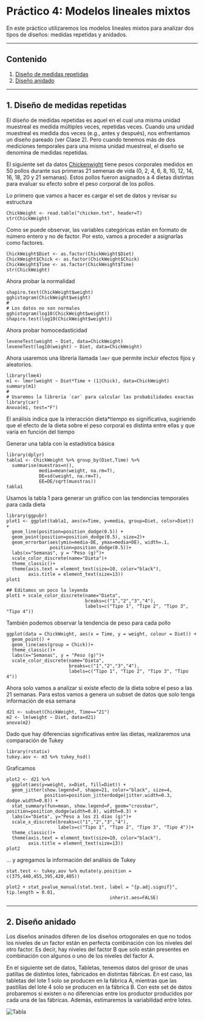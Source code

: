 # Práctico 4: Modelos lineales mixtos

En este práctico utilizaremos los modelos lineales mixtos para analizar dos tipos de diseños: medidas repetidas y anidados.

---

## Contenido

1. [Diseño de medidas repetidas](https://github.com/BioCastaneda/Inverskin/blob/main/Clase_4.md#1-dise%C3%B1o-de-medidas-repetidas)
2. [Diseño anidado]()

---
## 1. Diseño de medidas repetidas

El diseño de medidas repetidas es aquel en el cual una misma unidad muestreal es medida múltiples veces, repetidas veces. Cuando una unidad muestreal es medida dos veces (e.g., antes y después), 
nos enfrentamos un diseño pareado (ver Clase 2). Pero cuando tenemos más de dos mediciones temporales para una misma unidad muestreal, el diseño se denomina de medidas repetidas.

El siguiente set da datos [Chickenwight](https://github.com/BioCastaneda/Inverskin/blob/main/archivos/chicken.txt) tiene pesos corporales medidos en 50 pollos durante sus primeras 21 semenas de vida (0, 2, 4, 6, 8, 10, 12, 14, 16, 18, 20 y 21 semanas).
Estos pollos fueron asignados a 4 dietas distintas para evaluar su efecto sobre el peso corporal de los pollos.

Lo primero que vamos a hacer es cargar el set de datos y revisar su estructura
```
ChickWeight <- read.table("chicken.txt", header=T)
str(ChickWeight)
```

Como se puede observar, las variables categóricas están en formato de número entero y no de factor. Por esto, vamos a proceder a asignarlas como factores.
```
ChickWeight$Diet <- as.factor(ChickWeight$Diet)
ChickWeight$Chick <- as.factor(ChickWeight$Chick)
ChickWeight$Time <- as.factor(ChickWeight$Time)
str(ChickWeight)
```

Ahora probar la normalidad
```
shapiro.test(ChickWeight$weight)
gghistogram(ChickWeight$weight)
#
# Los datos no son normales
gghistogram(log10(ChickWeight$weight))
shapiro.test(log10(ChickWeight$weight))
```

Ahora probar homocedasticidad
```
leveneTest(weight ~ Diet, data=ChickWeight)
leveneTest(log10(weight) ~ Diet, data=ChickWeight)
```

Ahora usaremos una librería llamada `lmer` que permite incluir efectos fijos y aleatorios.
```
library(lme4)
m1 <- lmer(weight ~ Diet*Time + (1|Chick), data=ChickWeight)
summary(m1)
#
# Usaremos la librería `car` para calcular las probabilidades exactas
library(car)
Anova(m1, test="F")
```

El análisis indica que la interacción dieta*tiempo es significativa, sugiriendo que el efecto de la dieta sobre el peso corporal es distinta entre ellas y que varía en función del tiempo

Generar una tabla con la estadística básica
```
library(dplyr)
tabla1 <- ChickWeight %>% group_by(Diet,Time) %>%
  summarise(muestras=n(),
            media=mean(weight, na.rm=T),
            DE=sd(weight, na.rm=T),
            EE=DE/sqrt(muestras))
tabla1
```

Usamos la tabla 1 para generar un gráfico con las tendencias temporales para cada dieta
```
library(ggpubr)
plot1 <- ggplot(tabla1, aes(x=Time, y=media, group=Diet, color=Diet)) + 
  geom_line(position=position_dodge(0.5)) +
  geom_point(position=position_dodge(0.5), size=2)+
  geom_errorbar(aes(ymin=media-DE, ymax=media+DE), width=.1,
                position=position_dodge(0.5))+
  labs(x="Semanas", y = "Peso (g)")+
  scale_color_discrete(name="Dieta")+
  theme_classic()+
  theme(axis.text = element_text(size=10, color="black"),
        axis.title = element_text(size=13))
plot1

## Editamos un poco la leyenda
plot1 + scale_color_discrete(name="Dieta",
                             breaks=c("1","2","3","4"),
                             labels=c("Tipo 1", "Tipo 2", "Tipo 3", "Tipo 4"))
```

También podemos observar la tendencia de peso para cada pollo
```
ggplot(data = ChickWeight, aes(x = Time, y = weight, colour = Diet)) +
  geom_point() +
  geom_line(aes(group = Chick))+
  theme_classic()+
  labs(x="Semanas", y = "Peso (g)")+
  scale_color_discrete(name="Dieta",
                       breaks=c("1","2","3","4"),
                       labels=c("Tipo 1", "Tipo 2", "Tipo 3", "Tipo 4"))
```

Ahora solo vamos a analizar si existe efecto de la dieta sobre el peso a las 21 semanas. Para estos vamos a genera un subset de datos que solo tenga información de esa semana
```
d21 <- subset(ChickWeight, Time=="21")
m2 <- lm(weight ~ Diet, data=d21)
anova(m2)
```

Dado que hay diferencias significativas entre las dietas, realizaremos una comparación de Tukey
```
library(rstatix)
tukey.aov <- m3 %>% tukey_hsd()
```

Graficamos
```
plot2 <- d21 %>%
  ggplot(aes(y=weight, x=Diet, fill=Diet)) +
  geom_jitter(show.legend=F, shape=21, color="black", size=4, 
              position=position_jitterdodge(jitter.width=0.3, dodge.width=0.8)) +
  stat_summary(fun=mean, show.legend=F, geom="crossbar", position=position_dodge(width=0.8), width=0.3) + 
  labs(x="Dieta", y="Peso a los 21 días (g)")+
  scale_x_discrete(breaks=c("1","2","3","4"),
                   labels=c("Tipo 1", "Tipo 2", "Tipo 3", "Tipo 4"))+
  theme_classic()+
  theme(axis.text = element_text(size=10, color="black"),
        axis.title = element_text(size=13))
plot2
```

... y agregamos la información del análisis de Tukey
```
stat.test <- tukey.aov %>% mutate(y.position = c(375,440,455,395,420,405))

plot2 + stat_pvalue_manual(stat.test, label = "{p.adj.signif}", tip.length = 0.01,
                                      inherit.aes=FALSE)
```

---
## 2. Diseño anidado

Los diseños aninados diferen de los diseños ortogonales en que no todos los niveles de un factor están en perfecta combinación con los niveles del
otro factor. Es decir, hay niveles del factor B que solo están presentes en combinación con algunos o uno de los niveles del factor A.

En el siguiente set de datos, Tabletas, tenemos datos del grosor de unas patillas de distintos lotes, fabricados en distintas fábricas. En est caso, las tabletas del lote 1 solo se producen en la fábrica A, mientras que las pastillas del lote 4 solo se producen en la fábrica B. Con este set de datos probaremos si existen o no diferencias entre los productor producidos por cada una de las fábricas. Además, estimaremos la variabilidad entre lotes.

![Tabla](https://github.com/BioCastaneda/Inverskin/blob/main/archivos/tableta.png)




